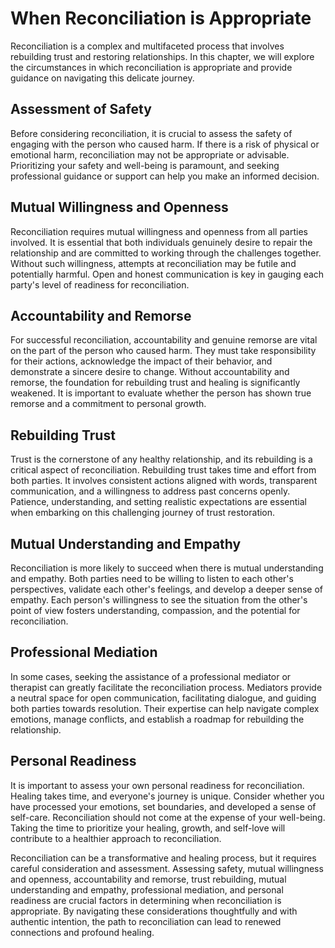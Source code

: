 When Reconciliation is Appropriate
===========================================

Reconciliation is a complex and multifaceted process that involves rebuilding trust and restoring relationships. In this chapter, we will explore the circumstances in which reconciliation is appropriate and provide guidance on navigating this delicate journey.

**Assessment of Safety**
------------------------

Before considering reconciliation, it is crucial to assess the safety of engaging with the person who caused harm. If there is a risk of physical or emotional harm, reconciliation may not be appropriate or advisable. Prioritizing your safety and well-being is paramount, and seeking professional guidance or support can help you make an informed decision.

**Mutual Willingness and Openness**
-----------------------------------

Reconciliation requires mutual willingness and openness from all parties involved. It is essential that both individuals genuinely desire to repair the relationship and are committed to working through the challenges together. Without such willingness, attempts at reconciliation may be futile and potentially harmful. Open and honest communication is key in gauging each party's level of readiness for reconciliation.

**Accountability and Remorse**
------------------------------

For successful reconciliation, accountability and genuine remorse are vital on the part of the person who caused harm. They must take responsibility for their actions, acknowledge the impact of their behavior, and demonstrate a sincere desire to change. Without accountability and remorse, the foundation for rebuilding trust and healing is significantly weakened. It is important to evaluate whether the person has shown true remorse and a commitment to personal growth.

**Rebuilding Trust**
--------------------

Trust is the cornerstone of any healthy relationship, and its rebuilding is a critical aspect of reconciliation. Rebuilding trust takes time and effort from both parties. It involves consistent actions aligned with words, transparent communication, and a willingness to address past concerns openly. Patience, understanding, and setting realistic expectations are essential when embarking on this challenging journey of trust restoration.

**Mutual Understanding and Empathy**
------------------------------------

Reconciliation is more likely to succeed when there is mutual understanding and empathy. Both parties need to be willing to listen to each other's perspectives, validate each other's feelings, and develop a deeper sense of empathy. Each person's willingness to see the situation from the other's point of view fosters understanding, compassion, and the potential for reconciliation.

**Professional Mediation**
--------------------------

In some cases, seeking the assistance of a professional mediator or therapist can greatly facilitate the reconciliation process. Mediators provide a neutral space for open communication, facilitating dialogue, and guiding both parties towards resolution. Their expertise can help navigate complex emotions, manage conflicts, and establish a roadmap for rebuilding the relationship.

**Personal Readiness**
----------------------

It is important to assess your own personal readiness for reconciliation. Healing takes time, and everyone's journey is unique. Consider whether you have processed your emotions, set boundaries, and developed a sense of self-care. Reconciliation should not come at the expense of your well-being. Taking the time to prioritize your healing, growth, and self-love will contribute to a healthier approach to reconciliation.

Reconciliation can be a transformative and healing process, but it requires careful consideration and assessment. Assessing safety, mutual willingness and openness, accountability and remorse, trust rebuilding, mutual understanding and empathy, professional mediation, and personal readiness are crucial factors in determining when reconciliation is appropriate. By navigating these considerations thoughtfully and with authentic intention, the path to reconciliation can lead to renewed connections and profound healing.
